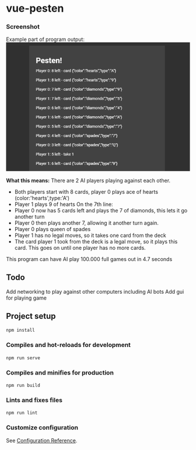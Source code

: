 # vue-pesten

### Screenshot
Example part of program output:
![Screenshot](gh-img/screenshot.png)

**What this means:**
There are 2 AI players playing against each other. 
* Both players start with 8 cards, player 0 plays ace of hearts (color:'hearts',type:'A')
* Player 1 plays 9 of hearts
On the 7th line:
* Player 0 now has 5 cards left and plays the 7 of diamonds, this lets it go another turn
* Player 0 then plays another 7, allowing it another turn again. 
* Player 0 plays queen of spades
* Player 1 has no legal moves, so it takes one card from the deck
* The card player 1 took from the deck is a legal move, so it plays this card. 
This goes on until one player has no more cards.

This program can have AI play 100.000 full games out in 4.7 seconds 


## Todo
Add networking to play against other computers including AI bots
Add gui for playing game

## Project setup
```
npm install
```

### Compiles and hot-reloads for development
```
npm run serve
```

### Compiles and minifies for production
```
npm run build
```

### Lints and fixes files
```
npm run lint
```

### Customize configuration
See [Configuration Reference](https://cli.vuejs.org/config/).
